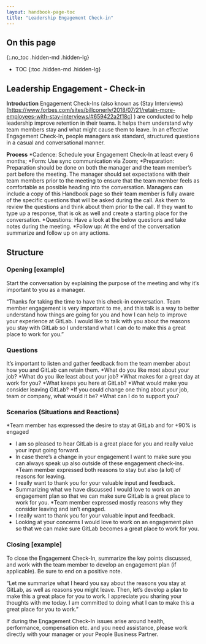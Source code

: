```yaml
---
layout: handbook-page-toc
title: "Leadership Engagement Check-in"
---
```


## On this page
{:.no_toc .hidden-md .hidden-lg}

- TOC
{:toc .hidden-md .hidden-lg}

## Leadership Engagement - Check-in

**Introduction**
Engagement Check-Ins (also known as (Stay Interviews)[https://www.forbes.com/sites/billconerly/2018/07/21/retain-more-employees-with-stay-interviews/#659422a2f18c] ) are conducted to help leadership improve retention in their teams. It helps them understand why team members stay and what might cause them to leave. In an effective Engagement Check-In, people managers ask standard, structured questions in a casual and conversational manner. 

**Process**
*Cadence: Schedule your Engagement Check-In at least every 6 months; 
*Form: Use sync communication via Zoom; 
*Preparation: Preparation should be done on both the manager and the team member’s part before the meeting. The manager should set expectations with their team members prior to the meeting to ensure that the team member feels as comfortable as possible heading into the conversation. Managers can include a copy of this Handbook page so their team member is fully aware of the specific questions that will be asked during the call. Ask them to review the questions and think about them prior to the call. If they want to type up a response, that is ok as well and create a starting place for the conversation. 
*Questions: Have a look at the below questions and take notes during the meeting. 
*Follow up: At the end of the conversation summarize and follow up on any actions. 

## Structure

### Opening [example]
Start the conversation by explaining the purpose of the meeting and why it’s important to you as a manager. 

“Thanks for taking the time to have this check-in conversation. Team member engagement is very important to me, and this talk is a way to better understand how things are going for you and how I can help to improve your experience at GitLab. I would like to talk with you about the reasons you stay with GitLab so I understand what I can do to make this a great place to work for you.”

### Questions
It’s important to listen and gather feedback from the team member about how you and GitLab can retain them. 
*What do you like most about your job?
*What do you like least about your job?
*What makes for a great day at work for you?
*What keeps you here at GitLab?
*What would make you consider leaving GitLab?
*If you could change one thing about your job, team or company, what would it be?
*What can I do to support you?

### Scenarios (Situations and Reactions)
*Team member has expressed the desire to stay at GitLab and for +90% is engaged
- I am so pleased to hear GitLab is a great place for you and really value your input going forward. 
- In case there’s a change in your engagement I want to make sure you can always speak up also outside of these engagement check-ins. 
*Team member expressed both reasons to stay but also (a lot) of reasons for leaving. 
- I really want to thank you for your valuable input and feedback. 
- Summarizing what we have discussed I would love to work on an engagement plan so that we can make sure GitLab is a great place to work for you. 
*Team member expressed mostly reasons why they consider leaving and isn’t engaged. 
- I really want to thank you for your valuable input and feedback. 
- Looking at your concerns I would love to work on an engagement plan so that we can make sure GitLab becomes a great place to work for you. 

### Closing [example]
To close the Engagement Check-In, summarize the key points discussed, and work with the team member to develop an engagement plan (if applicable). Be sure to end on a positive note.

“Let me summarize what I heard you say about the reasons you stay at GitLab, as well as reasons you might leave. Then, let’s develop a plan to make this a great place for you to work.
I appreciate you sharing your thoughts with me today. I am committed to doing what I can to make this a great place for you to work.”

If during the Engagement Check-In issues arise around health, performance, compensation etc. and you need assistance, please work directly with your manager or your People Business Partner.

